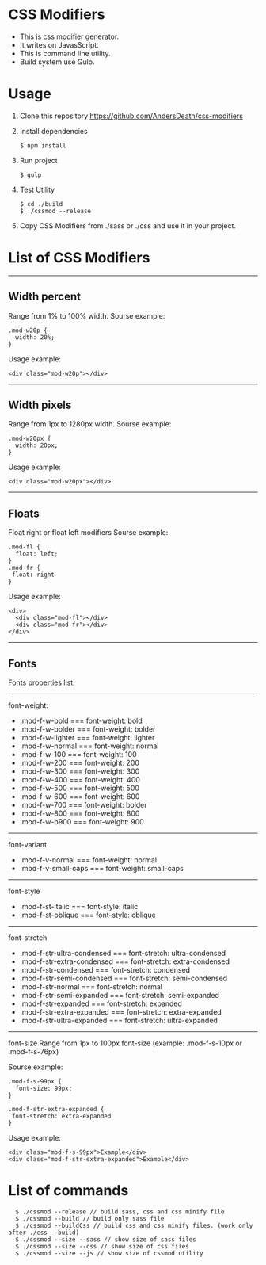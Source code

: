 # CSS Modifiers

- This is css modifier generator.
- It writes on JavasScript.
- This is command line utility.
- Build system use Gulp.
# Usage
1. Clone this repository https://github.com/AndersDeath/css-modifiers
2. Install dependencies


       $ npm install


3. Run project


       $ gulp


4. Test Utility


       $ cd ./build
       $ ./cssmod --release


5. Copy CSS Modifiers from ./sass or ./css and use it in your project.


# List of CSS Modifiers
----------
## Width percent

Range from 1% to 100% width.
Sourse example:

    .mod-w20p {
      width: 20%;
    }

Usage example:

    <div class="mod-w20p"></div>
----------
## Width pixels

Range from 1px to 1280px width.
Sourse example:

    .mod-w20px {
      width: 20px;
    }

Usage example:

    <div class="mod-w20px"></div>
----------
## Floats

Float right or float left modifiers
Sourse example:

    .mod-fl {
      float: left;
    }
    .mod-fr {
     float: right 
    }

Usage example:

    <div>
      <div class="mod-fl"></div>
      <div class="mod-fr"></div>
    </div>
----------
## Fonts

Fonts properties list:

----------

font-weight:

- .mod-f-w-bold === font-weight: bold
- .mod-f-w-bolder === font-weight: bolder
- .mod-f-w-lighter === font-weight: lighter
- .mod-f-w-normal === font-weight: normal
- .mod-f-w-100 === font-weight: 100
- .mod-f-w-200 === font-weight: 200
- .mod-f-w-300 === font-weight: 300
- .mod-f-w-400 === font-weight: 400
- .mod-f-w-500 === font-weight: 500
- .mod-f-w-600 === font-weight: 600
- .mod-f-w-700 === font-weight: bolder
- .mod-f-w-800 === font-weight: 800
- .mod-f-w-b900 === font-weight: 900
----------

font-variant

- .mod-f-v-normal === font-weight: normal
- .mod-f-v-small-caps === font-weight: small-caps
----------

font-style

- .mod-f-st-italic === font-style: italic
- .mod-f-st-oblique === font-style: oblique
----------

font-stretch 

- .mod-f-str-ultra-condensed === font-stretch: ultra-condensed
- .mod-f-str-extra-condensed === font-stretch: extra-condensed
- .mod-f-str-condensed === font-stretch: condensed
- .mod-f-str-semi-condensed === font-stretch: semi-condensed
- .mod-f-str-normal === font-stretch: normal
- .mod-f-str-semi-expanded === font-stretch: semi-expanded
- .mod-f-str-expanded === font-stretch: expanded
- .mod-f-str-extra-expanded === font-stretch: extra-expanded
- .mod-f-str-ultra-expanded === font-stretch: ultra-expanded
----------

font-size
Range from 1px to 100px font-size (example: .mod-f-s-10px or .mod-f-s-76px)

Sourse example:

    .mod-f-s-99px {
      font-size: 99px;
    }
    
    .mod-f-str-extra-expanded {
     font-stretch: extra-expanded
    }

Usage example:

    <div class="mod-f-s-99px">Example</div>
    <div class="mod-f-str-extra-expanded">Example</div>
# List of commands
      $ ./cssmod --release // build sass, css and css minify file
      $ ./cssmod --build // build only sass file
      $ ./cssmod --buildCss // build css and css minify files. (work only after ./css --build)
      $ ./cssmod --size --sass // show size of sass files
      $ ./cssmod --size --css // show size of css files
      $ ./cssmod --size --js // show size of cssmod utility

